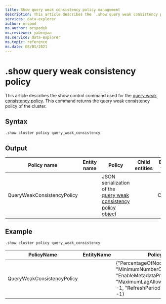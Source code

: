 ```yaml
---
title: Show query weak consistency policy management
description: This article describes the `.show query weak consistency policy` command in Azure Data Explorer.
services: data-explorer
author: orspod
ms.author: orspodek
ms.reviewer: yabenyaa
ms.service: data-explorer
ms.topic: reference
ms.date: 08/01/2021
---
```

# .show query weak consistency policy

This article describes the show control command used for the [query weak consistency policy](query-weak-consistency-policy.md). This command returns the query weak consistency policy of the cluster.

## Syntax

```kusto
.show cluster policy query_weak_consistency
```

## Output

|Policy name | Entity name | Policy | Child entities | Entity type
|---|---|---|---|---
|QueryWeakConsistencyPolicy |  | JSON serialization of the [query weak consistency policy object](./query-weak-consistency-policy.md#the-policy-object) | | Cluster

## Example

<!-- csl -->
```
.show cluster policy query_weak_consistency 
```

|PolicyName|EntityName|Policy|ChildEntities|EntityType|
|---|---|---|---|---|
|QueryWeakConsistencyPolicy||{"PercentageOfNodes": -1, "MinimumNumberOfNodes": -1, "EnableMetadataPrefetch": false, "MaximumLagAllowedInMinutes": -1, "RefreshPeriodInSeconds": -1}| |Cluster

